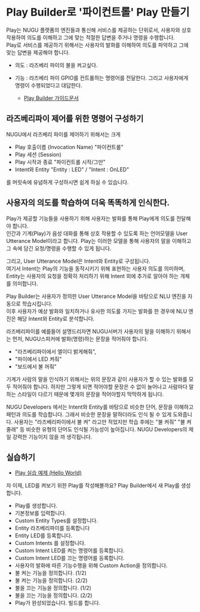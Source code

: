 # Play Builder로 '파이컨트롤' Play 만들기
Play는 NUGU 플랫폼의 엔진들과 통신해 서비스를 제공하는 단위로서, 사용자와 상호 작용하여 의도를 이해하고 그에 맞는 적절한 답변을 주거나 명령을 수행합니다.   
Play로 서비스를 제공하기 위해서는 사용자의 발화를 이해하여 의도를 파악하고 그에 맞는 답변을 제공해야 합니다.

- 의도 : 라즈베리 파이의 불을 켜고싶다.
- 기능 : 라즈베리 파이 GPIO를 컨트롤하는 명령어를 전달한다. 그리고 사용자에게 명령이 수행되었다고 대답한다.


   - [Play Builder 가이드문서](https://developers.nugu.co.kr/docs/nugu-developers-an-overview/nugu-play-kit.html#play)


라즈베리파이 제어를 위한 명령어 구성하기
--

NUGU에서 라즈베리 파이를 제어하기 위해서는 크게    

- Play 호출이름 (Invocation Name)     "파이컨트롤"
- Play 세션 (Session)                       
- Play 시작과 종료                          "파이컨트롤 시작/그만"
- Intent와 Entity                             "Entity : LED" / "Intent : OnLED"

를 머릿속에 유념하게 구성하시면 쉽게 하실 수 있습니다.    



사용자의 의도를 학습하여 더욱 똑똑하게 인식한다.
--
Play가 제공할 기능들을 사용하기 위해 사용자는 발화를 통해 Play에게 의도를 전달해야 합니다.    
인간과 기계(Play)가 음성 대화를 통해 상호 작용할 수 있도록 하는 언어모델을 User Utterance Model이라고 합니다. 
Play는 이러한 모델을 통해 사용자의 말을 이해하고 그 속에 담긴 요청/명령을 수행할 수 있게 됩니다.

그리고, User Utterance Model은 Intent와 Entity로 구성됩니다.    
여기서 Intent는 Play의 기능을 동작시키기 위해 표현하는 사용자 의도를 의미하며, Entity는 사용자의 요청을 정확히 처리하기 위해 Intent 외에 추가로 알아야 하는 개체를 의미합니다. 


Play Builder는 사용자가 정의한 User Utterance Model을 바탕으로 NLU 엔진을 자동으로 학습시킵니다.    
이후 사용자가 예상 발화와 일치하거나 유사한 의도를 가지는 발화를 한 경우에 NLU 엔진은 해당 Intent와 Entity로 분석합니다.

라즈베리파이를 예를들어 설명드리자면 NUGU서버가 사용자의 말을 이해하기 위해서는 먼저, NUGU스피커에 발화(명령)하는 문장을 적어줘야 합니다.

 - "라즈베리파이에서 엘이디 밝게해줘", 
 - "파이에서 LED 켜줘"
 - "보드에서 불 꺼줘" 

기계가 사람의 말을 인식하기 위해서는 위의 문장과 같이 사용자가 할 수 있는 발화를 모두 적어줘야 합니다. 하지만 그렇게 되면 적어야할 문장은 수 없이 늘어나고 사람마다 말하는 스타일이 다르기 때문에 몇개의 문장을 적어야할지 막막하게 됩니다.

NUGU Developers 에서는 Intent와 Entity를 바탕으로 비슷한 단어, 문장을 이해하고 패턴과 의도를 학습합니다. 
그래서 비슷한 문장을 말하더라도 인식 될 수 있게 도와줍니다. 
사용자는 "라즈베리파이에서 불 켜" 라고만 적었지만 학습 후에는 "불 켜줘" "불 켜 줄래" 등 비슷한 유형의 단어도 인식될 가능성이 높아집니다. 
NUGU Developers의 제일 강력한 기능이지 않을 까 생각됩니다. 


실습하기 
--
 - [Play 실습 예제 (Hello World)](https://developers.nugu.co.kr/docs/create-plays-with-play-builder/hello-aria.html#hello-aria)

자 이제, LED를 켜보기 위한 Play를 작성해볼까요?
Play Builder에서 새 Play를 생성합니다.

- Play를 생성합니다.
- 기본정보를 입력합니다.
- Custom Entity Types를 설정합니다.
- Entity 라즈베리파이를 등록합니다
- Entity LED를 등록합니다.
- Custom Intents 를 설정합니다.
- Custom Intent LED를 켜는 명령어를 등록합니다.
- Custom Intent LED를 끄는 명령어를 등록합니다.
- 사용자의 발화에 따른 기능수행을 위해 Custom Action을 정의합니다.
- 불 켜는 기능을 정의합니다. (1/2)
- 불 켜는 기능을 정의합니다. (2/2)
- 불을 끄는 기능을 정의합니다. (1/2)
- 불을 끄는 기능을 정의합니다. (2/2)
- Play가 완성되었습니다. 빌드를 합니다.












